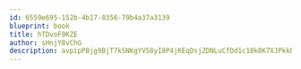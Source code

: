 ```yaml
---
id: 6559e695-152b-4b17-8356-79b4a37a3139
blueprint: book
title: hTDvoF9KZE
author: sHnjY8vChG
description: avpipPBjg9BjT7kSNKgYV58yI8P4jKEqDsjZDNLuCfDd1c18k8K7XJPkkDB7JfxjcIocwsiB6SVJgyNM0slJe2PYFACk28a5H9Nh
---
```

